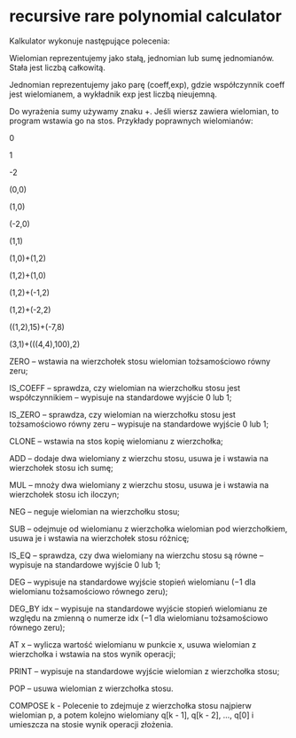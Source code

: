 # recursive rare polynomial calculator
Kalkulator wykonuje następujące polecenia:

Wielomian reprezentujemy jako stałą, jednomian lub sumę jednomianów. Stała jest liczbą całkowitą. 

Jednomian reprezentujemy jako parę (coeff,exp), gdzie współczynnik coeff jest wielomianem, a wykładnik exp jest liczbą nieujemną. 

Do wyrażenia sumy używamy znaku +. Jeśli wiersz zawiera wielomian, to program wstawia go na stos. Przykłady poprawnych wielomianów:

0

1

-2

(0,0)

(1,0)

(-2,0)

(1,1)

(1,0)+(1,2)

(1,2)+(1,0)

(1,2)+(-1,2)

(1,2)+(-2,2)

((1,2),15)+(-7,8)

(3,1)+(((4,4),100),2)

ZERO – wstawia na wierzchołek stosu wielomian tożsamościowo równy zeru;

IS_COEFF – sprawdza, czy wielomian na wierzchołku stosu jest współczynnikiem – wypisuje na standardowe wyjście 0 lub 1;

IS_ZERO – sprawdza, czy wielomian na wierzchołku stosu jest tożsamościowo równy zeru – wypisuje na standardowe wyjście 0 lub 1;

CLONE – wstawia na stos kopię wielomianu z wierzchołka;

ADD – dodaje dwa wielomiany z wierzchu stosu, usuwa je i wstawia na wierzchołek stosu ich sumę;

MUL – mnoży dwa wielomiany z wierzchu stosu, usuwa je i wstawia na wierzchołek stosu ich iloczyn;

NEG – neguje wielomian na wierzchołku stosu;

SUB – odejmuje od wielomianu z wierzchołka wielomian pod wierzchołkiem, usuwa je i wstawia na wierzchołek stosu różnicę;

IS_EQ – sprawdza, czy dwa wielomiany na wierzchu stosu są równe – wypisuje na standardowe wyjście 0 lub 1;

DEG – wypisuje na standardowe wyjście stopień wielomianu (−1 dla wielomianu tożsamościowo równego zeru);

DEG_BY idx – wypisuje na standardowe wyjście stopień wielomianu ze względu na zmienną o numerze idx (−1 dla wielomianu tożsamościowo równego zeru);

AT x – wylicza wartość wielomianu w punkcie x, usuwa wielomian z wierzchołka i wstawia na stos wynik operacji;

PRINT – wypisuje na standardowe wyjście wielomian z wierzchołka stosu;

POP – usuwa wielomian z wierzchołka stosu.

COMPOSE k - Polecenie to zdejmuje z wierzchołka stosu najpierw wielomian p, a potem kolejno wielomiany q[k - 1], q[k - 2], …, q[0] i umieszcza na stosie wynik operacji złożenia.
